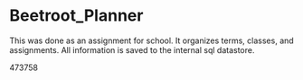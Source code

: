 # Beetroot_Planner

This was done as an assignment for school. It organizes terms, classes, and assignments. All information is saved to the internal sql datastore.

473758
